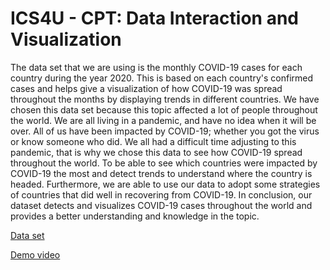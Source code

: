 
# ICS4U - CPT: Data Interaction and Visualization

The data set that we are using is the monthly COVID-19 cases for each country during the year 2020. This is based on each country's confirmed cases and helps give a visualization of how COVID-19 was spread throughout the months by displaying trends in different countries. We have chosen this data set because this topic affected a lot of people throughout the world. We are all living in a pandemic, and have no idea when it will be over. All of us have been impacted by COVID-19; whether you got the virus or know someone who did. We all had a difficult time adjusting to this pandemic, that is why we chose this data to see how COVID-19 spread throughout the world. To be able to see which countries were impacted by COVID-19 the most and detect trends to understand where the country is headed. Furthermore, we are able to use our data to adopt some strategies of countries that did well in recovering from COVID-19. In conclusion, our dataset detects and visualizes COVID-19 cases throughout the world and provides a better understanding and knowledge in the topic.

[Data set](https://github.com/CSSEGISandData/COVID-19/blob/master/csse_covid_19_data/csse_covid_19_time_series/time_series_covid19_confirmed_global.csv)

[Demo video](https://drive.google.com/file/d/1jK-8h5c1QqzDAGwsF8frA4gMBKx8WqSE/view?usp=sharing)
